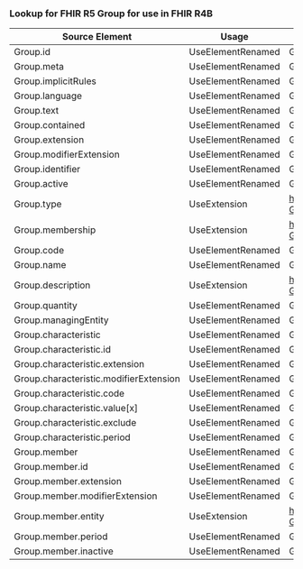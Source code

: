 ### Lookup for FHIR R5 Group for use in FHIR R4B

| Source Element | Usage | Target |
| -------------- | ----- | ------ |
| Group.id | UseElementRenamed | Group.id |
| Group.meta | UseElementRenamed | Group.meta |
| Group.implicitRules | UseElementRenamed | Group.implicitRules |
| Group.language | UseElementRenamed | Group.language |
| Group.text | UseElementRenamed | Group.text |
| Group.contained | UseElementRenamed | Group.contained |
| Group.extension | UseElementRenamed | Group.extension |
| Group.modifierExtension | UseElementRenamed | Group.modifierExtension |
| Group.identifier | UseElementRenamed | Group.identifier |
| Group.active | UseElementRenamed | Group.active |
| Group.type | UseExtension | http://hl7.org/fhir/5.0/StructureDefinition/extension-Group.type |
| Group.membership | UseExtension | http://hl7.org/fhir/5.0/StructureDefinition/extension-Group.membership |
| Group.code | UseElementRenamed | Group.code |
| Group.name | UseElementRenamed | Group.name |
| Group.description | UseExtension | http://hl7.org/fhir/5.0/StructureDefinition/extension-Group.description |
| Group.quantity | UseElementRenamed | Group.quantity |
| Group.managingEntity | UseElementRenamed | Group.managingEntity |
| Group.characteristic | UseElementRenamed | Group.characteristic |
| Group.characteristic.id | UseElementRenamed | Group.characteristic.id |
| Group.characteristic.extension | UseElementRenamed | Group.characteristic.extension |
| Group.characteristic.modifierExtension | UseElementRenamed | Group.characteristic.modifierExtension |
| Group.characteristic.code | UseElementRenamed | Group.characteristic.code |
| Group.characteristic.value[x] | UseElementRenamed | Group.characteristic.value[x] |
| Group.characteristic.exclude | UseElementRenamed | Group.characteristic.exclude |
| Group.characteristic.period | UseElementRenamed | Group.characteristic.period |
| Group.member | UseElementRenamed | Group.member |
| Group.member.id | UseElementRenamed | Group.member.id |
| Group.member.extension | UseElementRenamed | Group.member.extension |
| Group.member.modifierExtension | UseElementRenamed | Group.member.modifierExtension |
| Group.member.entity | UseExtension | http://hl7.org/fhir/5.0/StructureDefinition/extension-Group.member.entity |
| Group.member.period | UseElementRenamed | Group.member.period |
| Group.member.inactive | UseElementRenamed | Group.member.inactive |
